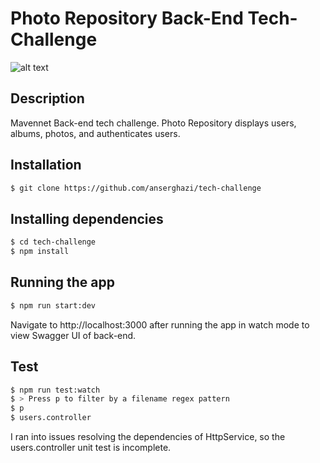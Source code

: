# Photo Repository Back-End Tech-Challenge
![alt text](https://github.com/anserghazi/tech-challenge/blob/master/backend.png?raw=true)

## Description

Mavennet Back-end tech challenge. Photo Repository displays users, albums, photos, and authenticates users. 

## Installation
```bash
$ git clone https://github.com/anserghazi/tech-challenge
```
## Installing dependencies
```bash
$ cd tech-challenge
$ npm install 
```

## Running the app
```bash
$ npm run start:dev
```


Navigate to http://localhost:3000 after running the app in watch mode to view Swagger UI of back-end.
## Test
```bash
$ npm run test:watch
$ > Press p to filter by a filename regex pattern
$ p
$ users.controller
```
I ran into issues resolving the dependencies of HttpService, so the users.controller unit test is incomplete.


